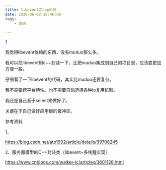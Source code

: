 ```yaml
---
title: libevent之cpp封装
date: 2020-06-02 16:46:08
tags:
	- 网络

---
```


1

我觉得libevent依赖的东西，没有muduo那么多。

我可以把libevent用c++封装一下，比把muduo集成到自己的项目里，应该要更加方便一些。



仔细看了一下libevent的代码，其实比muduo还要复杂。

我不需要跨平台特性。也不需要自动选择各种io复用机制。

我还是自己基于select来做好了。



关键在于自己做好应用层的缓冲区。



参考资料

1、

https://blog.csdn.net/atp1992/article/details/99708245

2、服务器模型的C++封装类（libevent+多线程实现）

https://www.cnblogs.com/walker-lc/articles/3601128.html